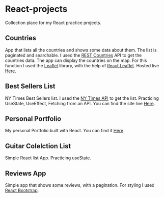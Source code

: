 # React-projects

Collection place for my React practice projects.

## Countries

App that lists all the countries and shows some data about them. The list is paginated and searchable. I used the [REST Countries](https://restcountries.eu/) API to get the countries data. The app can display the countries on the map. For this function I used the [Leaflet](https://leafletjs.com/) library, with the help of [React Leaflet](https://react-leaflet.js.org/).
Hosted live [Here](https://countries-2b0dc2.netlify.app/).

## Best Sellers List

NY Times Best Sellers list. I used the [NY Times API](https://developer.nytimes.com/) to get the list. Practicing UseState, UseEffect, Fetching from an API.
You can find the site live [Here](https://ny-times-bestsellers-react.netlify.app/).

## Personal Portfolio

My personal Portfolio built with React. You can find it [Here](https://rolandfuest.com/).

## Guitar Colelction List

Simple React list App. Practicing useState.

## Reviews App

Simple app that shows some reviews, with a pagination. For styling I used [React Bootstrap](https://react-bootstrap.github.io/).
